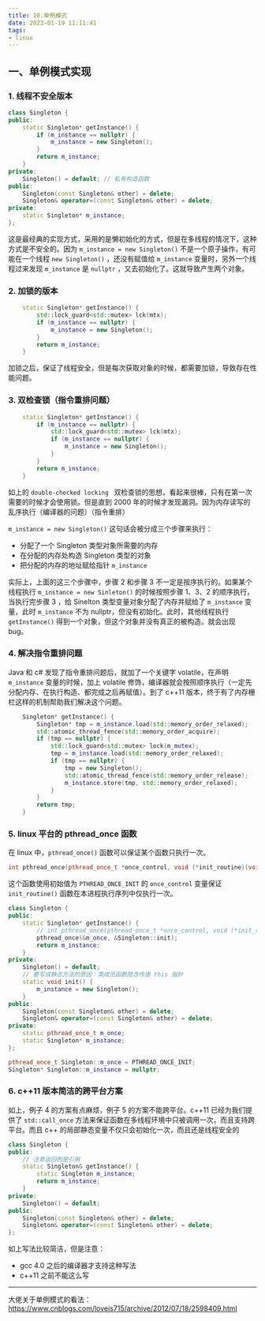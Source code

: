 ```yaml
---
title: 10.单例模式
date: 2023-01-19 11:11:41
tags:
- linux
---
```


## 一、单例模式实现

### 1. 线程不安全版本

```c++
class Singleton {
public:
    static Singleton* getInstance() {
        if (m_instance == nullptr) {
            m_instance = new Singleton();
        }
        return m_instance;
    }
private:
    Singleton() = default; // 私有构造函数
public:
    Singleton(const Singleton& other) = delete;
    Singleton& operator=(const Singleton& other) = delete;
private:
    static Singleton* m_instance;
};
```

这是最经典的实现方式，采用的是懒初始化的方式，但是在多线程的情况下，这种方式是不安全的。因为 `m_instance = new Singleton()` 不是一个原子操作，有可能在一个线程 `new Singleton()` ，还没有赋值给 `m_instance` 变量时，另外一个线程过来发现 `m_instance` 是 `nullptr` ，又去初始化了。这就导致产生两个对象。

### 2. 加锁的版本

```c++
    static Singleton* getInstance() {
        std::lock_guard<std::mutex> lck(mtx);
        if (m_instance == nullptr) {
            m_instance = new Singleton();
        }
        return m_instance;
    }
```

加锁之后，保证了线程安全，但是每次获取对象的时候，都需要加锁，导致存在性能问题。

### 3. 双检查锁（指令重排问题）

```c++
    static Singleton* getInstance() {
        if (m_instance == nullptr) {
            std::lock_guard<std::mutex> lck(mtx);
            if (m_instance == nullptr) {
                m_instance = new Singleton();
            }
        }
        return m_instance;
    }
```

如上的 `double-checked locking ` 双检查锁的思想，看起来很棒，只有在第一次需要的时候才会使用锁。但是直到 2000 年的时候才发现漏洞。因为内存读写的乱序执行（编译器的问题）（指令重排）

`m_instance = new Singleton()` 这句话会被分成三个步骤来执行：

- 分配了一个 Singleton 类型对象所需要的内存
- 在分配的内存处构造 Singleton 类型的对象
- 把分配的内存的地址赋给指针 `m_instance`

实际上，上面的这三个步骤中，步骤 2 和步骤 3 不一定是按序执行的。如果某个线程执行 `m_instance = new Sinleton()` 的时候按照步骤 1、3、2 的顺序执行，当执行完步骤 3 ，给 Sinelton 类型变量对象分配了内存并赋给了 `m_instance` 变量，此时 `m_instance` 不为 nullptr，但没有初始化。此时，其他线程执行 `getInstance()` 得到一个对象，但这个对象并没有真正的被构造。就会出现 bug。

### 4. 解决指令重排问题

Java 和 c# 发现了指令重排问题后，就加了一个关键字 volatile，在声明 `m_instance` 变量的时候，加上 volatile 修饰，编译器就会按照顺序执行（一定先分配内存、在执行构造、都完成之后再赋值）。到了 c++11 版本，终于有了内存栅栏这样的机制帮助我们解决这个问题。

```c++
    Singleton* getInstance() {
        Singleton* tmp = m_instance.load(std::memory_order_relaxed);
        std::atomic_thread_fence(std::memory_order_acquire);
        if (tmp == nullptr) {
            std::lock_guard<std::mutex> lock(m_mutex);
            tmp = m_instance.load(std::memory_order_relaxed);
            if (tmp == nullptr) {
                tmp = new Singleton();
                std::atomic_thread_fence(std::memory_order_release);
                m_instance.store(tmp, std::memory_order_relaxed);
            }
        }
        return tmp; 
    }
```

### 5. linux 平台的 pthread_once 函数

在 linux 中，`pthread_once()` 函数可以保证某个函数只执行一次。

```c++
int pthread_once(pthread_once_t *once_control, void (*init_routine)(void));
```

这个函数使用初始值为 `PTHREAD_ONCE_INIT` 的 `once_control` 变量保证 `init_routine()` 函数在本进程执行序列中仅执行一次。

```c++
class Singleton {
public:
    static Singleton* getInstance() {
        // int pthread_once(pthread_once_t *once_control, void (*init_routine)(void)); 
        pthread_once(&m_once, &Singleton::init);
        return m_instance;
    }
private:
    Singleton() = default;
    // 要写成静态方法的原因：类成员函数隐含传递 this 指针
    static void init() {
        m_instance = new Singleton();
    }
public:
    Singleton(const Singleton& other) = delete;
    Singleton& operator=(const Singleton& other) = delete;
private:
    static pthread_once_t m_once;
    static Singleton* m_instance;
};

pthread_once_t Singleton::m_once = PTHREAD_ONCE_INIT;
Singleton* Singleton::m_instance = nullptr;
```

### 6. c++11 版本简洁的跨平台方案

如上，例子 4 的方案有点麻烦，例子 5 的方案不能跨平台。c++11 已经为我们提供了 `std::call_once` 方法来保证函数在多线程环境中只被调用一次，而且支持跨平台。而且 c++ 的局部静态变量不仅只会初始化一次，而且还是线程安全的

```c++
class Singleton {
public:
    // 注意返回的是引用 
    static Singleton& getInstance() {
        static Singleton m_instance;
        return m_instance;
    }
private:
    Singleton() = default;
public:
    Singleton(const Singleton& other) = delete;
    Singleton& operator=(const Singleton& other) = delete;
};
```

如上写法比较简洁，但是注意：

- gcc 4.0 之后的编译器才支持这种写法
- c++11 之前不能这么写

---

大佬关于单例模式的看法：https://www.cnblogs.com/loveis715/archive/2012/07/18/2598409.html
